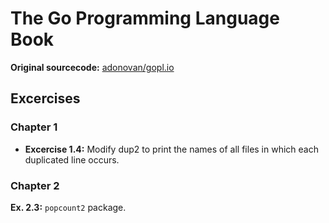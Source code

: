 # The Go Programming Language Book

**Original sourcecode:** [adonovan/gopl.io](https://github.com/adonovan/gopl.io)

## Excercises

### Chapter 1

- **Excercise 1.4:** Modify dup2 to print the names of all files in which each duplicated line occurs.

### Chapter 2

**Ex. 2.3:** `popcount2` package.

